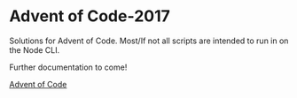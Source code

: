 # Advent of Code-2017

Solutions for Advent of Code. Most/If not all scripts are intended to run in on the Node CLI.

Further documentation to come!

[Advent of Code](https://www.adventofcode.com)
